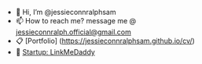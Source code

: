- 👋 Hi, I’m @jessieconnralphsam
- 📫 How to reach me? message me @ jessieconnralph.official@gmail.com
- 📋 [Portfolio] (https://jessieconnralphsam.github.io/cv/)
- 📂 [Startup: LinkMeDaddy](https://www.linkmedaddy.com)


